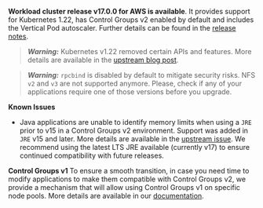 **Workload cluster release v17.0.0 for AWS is available**. It provides support for Kubernetes 1.22, has Control Groups v2 enabled by default and includes the Vertical Pod autoscaler. Further details can be found in the [release notes](https://docs.giantswarm.io/changes/workload-cluster-releases-aws/releases/aws-v17.0.0/).

> **_Warning:_** Kubernetes v1.22 removed certain APIs and features. More details are available in the [upstream blog post](https://kubernetes.io/blog/2021/07/14/upcoming-changes-in-kubernetes-1-22/).

> **_Warning:_** `rpcbind` is disabled by default to mitigate security risks. NFS `v2` and `v3` are not supported anymore. Please, check if any of your applications require one of those versions before you upgrade.

**Known Issues**
- Java applications are unable to identify memory limits when using a `JRE` prior to v15 in a Control Groups v2 environment. Support was added in `JRE` v15 and later. More details are available in the [upstream issue](https://bugs.openjdk.java.net/browse/JDK-8230305). We recommend using the latest LTS JRE available (currently v17) to ensure continued compatibility with future releases.

**Control Groups v1**
To ensure a smooth transition, in case you need time to modify applications to make them compatible with Control Groups v2, we provide a mechanism that will allow using Control Groups v1 on specific node pools. More details are available in our [documentation](https://docs.giantswarm.io/advanced/forcing-cgroupsv1/).
